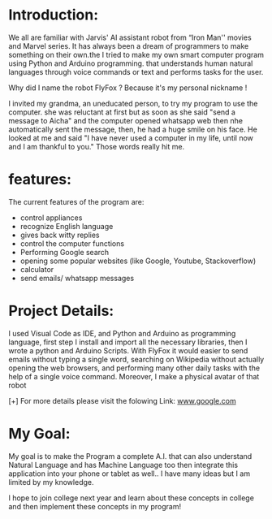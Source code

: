 # Introduction: 
We all are familiar with Jarvis' AI assistant robot from “Iron Man'' movies and Marvel series. It has always been a dream of programmers to make something on their own.the I tried to make my own smart computer program using Python and Arduino  programming. that understands human natural languages through voice commands or text and performs tasks for the user.
 
Why did I name the robot FlyFox ? Because it's my personal nickname !

I invited my grandma, an uneducated person, to try my program to use the computer. she was reluctant at first but as soon as she said "send a message to Aicha" and the computer opened whatsapp web then nhe automatically sent the message,  then, he had a huge smile on his face. He looked at me and said "I have never used a computer in my life, until now and I am thankful to you." 
Those words really hit me.

# features:
The current features of the program are: 
- control appliances
- recognize English language
- gives back witty replies
- control the computer functions
- Performing Google search 
- opening some popular websites (like Google, Youtube, Stackoverflow)
- calculator
- send emails/ whatsapp messages

# Project Details:
I used Visual Code as IDE, and Python and Arduino as programming language, first step I install and import all the necessary libraries, then I wrote a python and Arduino Scripts.
With FlyFox it would easier to send emails without typing a single word, searching on Wikipedia without actually opening the web browsers, and performing many other daily tasks with the help of a single voice command.
Moreover, I make a physical avatar of that robot

[+] For more details please visit the folowing Link: www.google.com
# My Goal: 

My goal is to make the Program a complete A.I. that can also understand Natural Language and has Machine Language too then  integrate this application into your phone or tablet as well.. I have many ideas but I am limited by my knowledge.

I hope to join college next year and learn about these concepts in college and then implement these concepts in my program!
